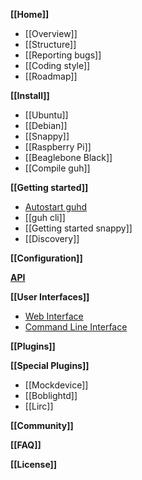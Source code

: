 **[[Home]]**
* [[Overview]]
* [[Structure]]
* [[Reporting bugs]]
* [[Coding style]]
* [[Roadmap]]

**[[Install]]**
* [[Ubuntu]]
* [[Debian]]
* [[Snappy]]
* [[Raspberry Pi]]
* [[Beaglebone Black]]
* [[Compile guh]]

**[[Getting started]]**
* [Autostart guhd](https://github.com/guh/guh/wiki/Getting-started#autostart-guhd)
* [[guh cli]]
* [[Getting started snappy]]
* [[Discovery]]

**[[Configuration]]**

**[API](https://github.com/guh/guh/wiki/REST-API)**

**[[User Interfaces]]**
* [Web Interface](https://github.com/guh/guh/wiki/User-Interfaces#web-interface)
* [Command Line Interface](https://github.com/guh/guh/wiki/User-Interfaces#command-line-interface)

**[[Plugins]]**

**[[Special Plugins]]**
* [[Mockdevice]]
* [[Boblightd]]
* [[Lirc]]
    
**[[Community]]**

**[[FAQ]]**

**[[License]]**
